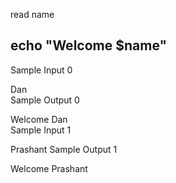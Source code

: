 read name

echo "Welcome $name"
---------

Sample Input 0

Dan  
Sample Output 0

Welcome Dan  
Sample Input 1

Prashant
Sample Output 1

Welcome Prashant
